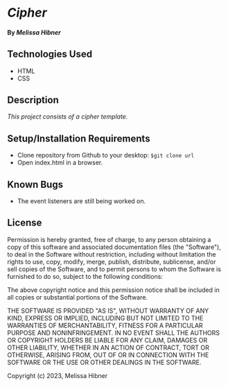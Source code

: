 # _Cipher_

#### By _Melissa Hibner_

## Technologies Used

- HTML
- CSS

## Description

_This project consists of a cipher template._

## Setup/Installation Requirements

- Clone repository from Github to your desktop:
  `$git clone url `
- Open index.html in a browser.

## Known Bugs

- The event listeners are still being worked on.

## License

Permission is hereby granted, free of charge, to any person obtaining a copy
of this software and associated documentation files (the "Software"), to deal
in the Software without restriction, including without limitation the rights
to use, copy, modify, merge, publish, distribute, sublicense, and/or sell
copies of the Software, and to permit persons to whom the Software is
furnished to do so, subject to the following conditions:

The above copyright notice and this permission notice shall be included in all
copies or substantial portions of the Software.

THE SOFTWARE IS PROVIDED "AS IS", WITHOUT WARRANTY OF ANY KIND, EXPRESS OR
IMPLIED, INCLUDING BUT NOT LIMITED TO THE WARRANTIES OF MERCHANTABILITY,
FITNESS FOR A PARTICULAR PURPOSE AND NONINFRINGEMENT. IN NO EVENT SHALL THE
AUTHORS OR COPYRIGHT HOLDERS BE LIABLE FOR ANY CLAIM, DAMAGES OR OTHER
LIABILITY, WHETHER IN AN ACTION OF CONTRACT, TORT OR OTHERWISE, ARISING FROM,
OUT OF OR IN CONNECTION WITH THE SOFTWARE OR THE USE OR OTHER DEALINGS IN THE SOFTWARE.

Copyright (c) 2023, Melissa Hibner
